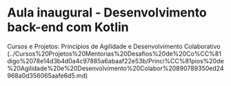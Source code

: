 # Aula inaugural - Desenvolvimento back-end com Kotlin

Cursos e Projetos: Princípios de Agilidade e Desenvolvimento Colaborativo (../Cursos%20Projetos%20Mentorias%20Desafios%20de%20Co%CC%81digo%2078e14d3b4d0a4c97885a6abaaf22e53b/Princi%CC%81pios%20de%20Agilidade%20e%20Desenvolvimento%20Colabor%20890789350ed24968a0d356065aafe6d5.md)
